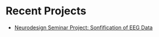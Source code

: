 # Recent Projects

* [Neurodesign Seminar Project: Sonfification of EEG Data](https://hv10.github.io/neurodesign_sonification)
